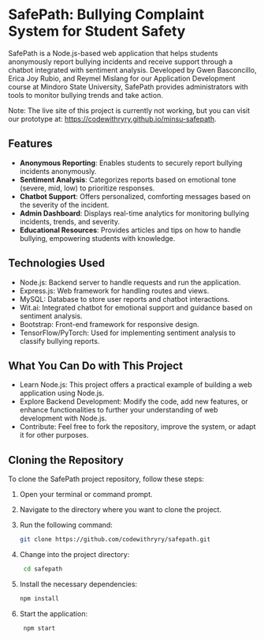 # SafePath: Bullying Complaint System for Student Safety

SafePath is a Node.js-based web application that helps students anonymously report bullying incidents and receive support through a chatbot integrated with sentiment analysis. Developed by Gwen Basconcillo, Erica Joy Rubio, and Reymel Mislang for our Application Development course at Mindoro State University, SafePath provides administrators with tools to monitor bullying trends and take action.

Note: The live site of this project is currently not working, but you can visit our prototype at: https://codewithryry.github.io/minsu-safepath.




## Features
- **Anonymous Reporting**: Enables students to securely report bullying incidents anonymously.
- **Sentiment Analysis**: Categorizes reports based on emotional tone (severe, mid, low) to prioritize responses.
- **Chatbot Support**: Offers personalized, comforting messages based on the severity of the incident.
- **Admin Dashboard**: Displays real-time analytics for monitoring bullying incidents, trends, and severity.
- **Educational Resources**: Provides articles and tips on how to handle bullying, empowering students with knowledge.
  
## Technologies Used

- Node.js: Backend server to handle requests and run the application.
- Express.js: Web framework for handling routes and views.
- MySQL: Database to store user reports and chatbot interactions.
- Wit.ai: Integrated chatbot for emotional support and guidance based on sentiment analysis.
- Bootstrap: Front-end framework for responsive design.
- TensorFlow/PyTorch: Used for implementing sentiment analysis to classify bullying reports.

## What You Can Do with This Project
- Learn Node.js: This project offers a practical example of building a web application using Node.js.
- Explore Backend Development: Modify the code, add new features, or enhance functionalities to further your understanding of web development with Node.js.
- Contribute: Feel free to fork the repository, improve the system, or adapt it for other purposes.

## Cloning the Repository

To clone the SafePath project repository, follow these steps:

1. Open your terminal or command prompt.
2. Navigate to the directory where you want to clone the project.
3. Run the following command:

   ```bash
   git clone https://github.com/codewithryry/safepath.git

4. Change into the project directory:

   ```bash
    cd safepath
5. Install the necessary dependencies:
    ```bash
    npm install
6. Start the application:
   ```bash
    npm start
